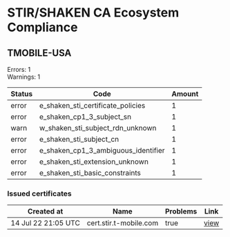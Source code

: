 # STIR/SHAKEN CA Ecosystem Compliance

## TMOBILE-USA

Errors: 1\
Warnings: 1

| Status | Code | Amount |
|--------|------|--------|
| error | e_shaken_sti_certificate_policies | 1 |
| error | e_shaken_cp1_3_subject_sn | 1 |
| warn | w_shaken_sti_subject_rdn_unknown | 1 |
| error | e_shaken_sti_subject_cn | 1 |
| error | e_shaken_cp1_3_ambiguous_identifier | 1 |
| error | e_shaken_sti_extension_unknown | 1 |
| error | e_shaken_sti_basic_constraints | 1 |

### Issued certificates

| Created at | Name | Problems | Link |
|------------|------|----------|------|
| 14 Jul 22 21:05 UTC | cert.stir.t-mobile.com | true | [view](9ac0def10180cb22aad9e8885715c9409031697a%2FREADME.md) |
